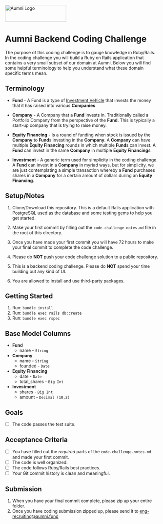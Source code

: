 <img src="https://aumni-public.s3.amazonaws.com/AumniLogoColor.png" alt="Aumni Logo" width="200" height="55">

# Aumni Backend Coding Challenge

The purpose of this coding challenge is to gauge knowledge in Ruby/Rails. In the coding challenge you will build a Ruby on Rails application that contains a very small subset of our domain at Aumni. Below you will find some helpful terminology to help you understand what these domain specific terms mean.

## Terminology

- **Fund** - A Fund is a type of [Investment Vehicle](https://www.investopedia.com/terms/i/investmentvehicle.asp) that invests the money that it has raised into various **Companies**.

- **Company** - A Company that a **Fund** invests in. Traditionally called a Portfolio Company from the perspective of the **Fund**. This is typically a start-up company that is trying to raise money.

- **Equity Financing** - Is a round of funding when stock is issued by the **Company** to **Fund**s investing in the **Company**. A **Company** can have multiple **Equity Financing** rounds in which multiple **Fund**s can invest. A **Fund** can invest in the same **Company** in multiple **Equity Financing**s.

- **Investment** - A generic term used for simplicity in the coding challenge. A **Fund** can invest in a **Company** in myriad ways, but for simplicity, we are just contemplating a simple transaction whereby a **Fund** purchases shares in a **Company** for a certain amount of dollars during an **Equity Financing**.

## Setup/Notes

1. Clone/Download this repository. This is a default Rails application with PostgreSQL used as the database and some testing gems to help you get started.

2. Make your first commit by filling out the `code-challenge-notes.md` file in the root of this directory.

3. Once you have made your first commit you will have 72 hours to make your final commit to complete the code challenge.

4. Please do **NOT** push your code challenge solution to a public repository.

5. This is a backend coding challenge. Please do **NOT** spend your time building out any kind of UI.

6. You are allowed to install and use third-party packages.

## Getting Started

1. Run: `bundle install`
2. Run: `bundle exec rails db:create`
3. Run: `bundle exec rspec`

## Base Model Columns

- **Fund**
  - name - `String`
- **Company**
  - name - `String`
  - founded - `Date`
- **Equity Financing**
  - date - `Date`
  - total_shares - `Big Int`
- **Investment**
  - shares - `Big Int`
  - amount - `Decimal (10,2)`

## Goals

- [ ] The code passes the test suite.

## Acceptance Criteria

- [ ] You have filled out the _required_ parts of the `code-challenge-notes.md` and made your first commit.
- [ ] The code is well organized.
- [ ] The code follows Ruby/Rails best practices.
- [ ] Your Git commit history is clean and meaningful.

## Submission

1. When you have your final commit complete, please zip up your entire folder.
2. Once you have coding submission zipped up, please send it to eng-recruiting@aumni.fund
